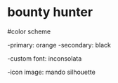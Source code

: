 # bounty hunter

#color scheme

-primary: orange
-secondary: black

-custom font: inconsolata

-icon image: mando silhouette 

